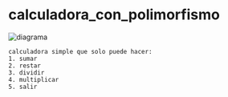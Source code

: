 # calculadora_con_polimorfismo

![diagrama](https://lh3.googleusercontent.com/-b4YvASuVmX_NePL0W1yTXAu3CAlPguCT77dc29_9nf-TJnBrVt7Hw8JS7QP8ZteZWtNIUNskES_XVkHtoWMryYHQ8TAk6AXdddvzoGBkmEEd-58RgDD0sexmBpXTDQAylMDg7FuLWTyJ7bfcseWFwLtC--OZHFKzE728twQz_7CYUJYg9witE5hLzqj3W92opI2f2xBAFkelPyz3nU6p_4JQD5SaGyXFTSDAo7PWHf1gC-WKfVIQRG5BaKTE6yAvpfqTB3Nh-7SRTAeMJPFlvF4p07tzEUSI_jdsp4tpuEXeaXGh-ol3gAdXAA-8_BI3wA69mqww2PQ7dHN_pQWlU8_4f3VLZ7SEqvYpOkReg3u6twhEZBnwCGmI1No_hipc-1RGaDRkVDjz3W6dAtPw_yeHQkHcLnT76QQfLq6LEETqG8JaH4V2AEZ38DcHg5GWBlbYffFUpnXE0wJXMS002oSnzaOVlz7HjCyWe4Qx_BknGXAKv3GsE38jPFca5DpSyOKV2623ExD-UIngz44thORL5fYnCxPSAq_UaNt5kqwQtcf7cS1BVW7oVOZx-sBeCxa_dZol65qrxOhhEM4Ev36DVAe69f5k_dnKq0WcokLUM0CoXSJuUXUcrfJuqQ=w420-h388-no)
~~~
calculadora simple que solo puede hacer:
1. sumar
2. restar
3. dividir
4. multiplicar
5. salir
~~~
